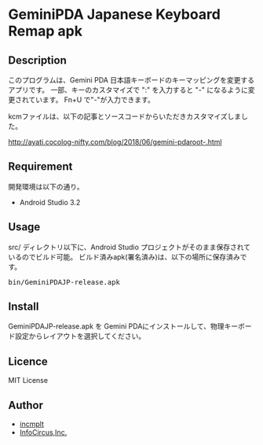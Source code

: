 GeminiPDA Japanese Keyboard Remap apk
====

## Description

このプログラムは、Gemini PDA 日本語キーボードのキーマッピングを変更するアプリです。
一部、キーのカスタマイズで ":" を入力すると "-" になるように変更されています。
Fn+U で"-"が入力できます。

kcmファイルは、以下の記事とソースコードからいただきカスタマイズしました。

http://ayati.cocolog-nifty.com/blog/2018/06/gemini-pdaroot-.html

## Requirement

開発環境は以下の通り。

* Android Studio 3.2


## Usage

src/ ディレクトリ以下に、Android Studio プロジェクトがそのまま保存されているのでビルド可能。
ビルド済みapk(署名済み)は、以下の場所に保存済みです。

<pre>
bin/GeminiPDAJP-release.apk
</pre>

## Install

GeminiPDAJP-release.apk を Gemini PDAにインストールして、物理キーボード設定からレイアウトを選択してください。

## Licence

MIT License

## Author

* [incmplt](https://github.com/incmplt)
* [InfoCircus,Inc.](https://www.infocircus.jp/)
